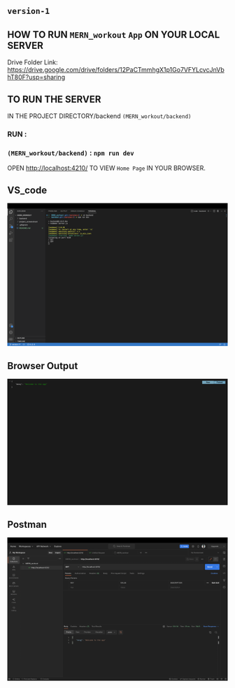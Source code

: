 ## `version-1`
## HOW TO RUN `MERN_workout` `App` ON YOUR LOCAL SERVER

Drive Folder Link: https://drive.google.com/drive/folders/12PaCTmmhgX1p1Go7VFYLcvcJnVbhT80F?usp=sharing

## TO RUN THE SERVER

IN THE PROJECT DIRECTORY/backend `(MERN_workout/backend)` 

### RUN :

### `(MERN_workout/backend)` : `npm run dev`

OPEN [http://localhost:4210/](http://localhost:4210/) TO VIEW `Home Page` IN YOUR BROWSER.


## VS_code
![prjectscreenshoot!](project_screenshoot/version-1_vs_code_terminal.png)

## Browser Output
![prjectscreenshoot!](project_screenshoot/version-1_browser_screenshoot.png)

## Postman
![prjectscreenshoot!](project_screenshoot/version-1_postman_output_screenshoot.png)

